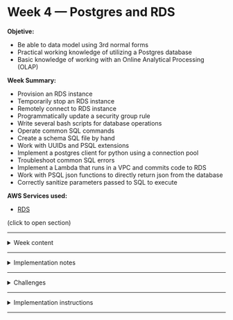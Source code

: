 # Week 4 — Postgres and RDS



__Objetive:__  
   * Be able to data model using 3rd normal forms
   * Practical working knowledge of utilizing a Postgres database
   * Basic knowledge of working with an Online Analytical Processing (OLAP)


__Week Summary:__

   * Provision an RDS instance
   * Temporarily stop an RDS instance
   * Remotely connect to RDS instance
   * Programmatically update a security group rule
   * Write several bash scripts for database operations
   * Operate common SQL commands
   * Create a schema SQL file by hand
   * Work with UUIDs and PSQL extensions
   * Implement a postgres client for python using a connection pool
   * Troubleshoot common SQL errors
   * Implement a Lambda that runs in a VPC and commits code to RDS
   * Work with PSQL json functions to directly return json from the database
   * Correctly sanitize parameters passed to SQL to execute
        
__AWS Services used:__
   * [RDS](https://eu-central-1.console.aws.amazon.com/rds/home?region=eu-central-1#)

(click to open section)

--------------------------------------------------------------------------------------------------------------------------------

<details><summary>Week content</summary>

   ### What is a AWS RDS instance?
  
   > Amazon Relational Database Service (Amazon RDS) is a collection of managed services that makes it simple to set up, operate, and scale databases in the cloud. 
   > Choose from seven popular engines — Amazon Aurora with MySQL compatibility, Amazon Aurora with PostgreSQL compatibility, MySQL, MariaDB, PostgreSQL, Oracle, and SQL Server — and deploy on-premises with Amazon RDS on AWS Outposts.
   
  [AWS RDS](https://aws.amazon.com/rds/)
  
</details>

--------------------------------------------------------------------------------------------------------------------------------

<details><summary>Implementation notes</summary>
<br></br>
  
  RDS postgres implementation
   * RDS is much easy to use with the CLI command
   * However, to check the option check UI
   * We are using public access. We will have a security layer with the groups
   * VPC security we use the default
   * Typical port 5432. Best practice to change it so it is not easy to know what is there.
   * Important: instance can get stop, started and terminated. We stop it to recude cost. In 7 days turns on
     
   [RDS CLI](https://docs.aws.amazon.com/cli/latest/reference/rds/)
   
   [Amazon RDS User monitoring](https://docs.aws.amazon.com/AmazonRDS/latest/UserGuide/USER_Monitoring.OS.html)
   
   [Amazon RDS User monitoring](https://docs.aws.amazon.com/AmazonRDS/latest/UserGuide/USER_Monitoring.OS.Enabling.html)
   
  ### Postgres local
  
  We create a cruddur DB locally meanwhile. We setup tables and schemas,
   * Schema -> ./backend/db/schema.sql
   * The struture is the same as the APIs that we already have

 Postgress comes with some extensions and we have to check that they are available and are compatible with AWS
 
 To start postgres locally:
 ```
  psql cruddur < db/schema.sql -h localhost -U postgres
 ```
 or 
 ``` 
   psql -Upostgres --host localhost
  ```
  
 This is really teadious to have to introduce password everytime. We are going to automate the process with bash files(backend/bin). 
 
 We can connect directly using a CONNECTION_URL, where we include user, password, localtion, url and database name. Thefore, a way to provide all the detail to authenticate to the server.
 
 Format:  "postgresql://[user[:password]@][netloc][:port][/dbname][?param1=value1&...]"

 [Connection URL format](https://stackoverflow.com/questions/3582552/what-is-the-format-for-the-postgresql-connection-string-url)
  
  
 We store it locally:
 
  ```
  export CONNECTION_URL="postgresql://postgres:password@localhost:5432/cruddur"
  gp env CONNECTION_URL="postgresql://postgres:password@localhost:5432/ "
  ```

  Thefore, we can use it to connect directly to the local DB:
  
  ```
  psql $CONNECTION_URL
  ```

  We create some bash file to automate all the process we need to start and stop postgres.
  
  ![Bash files](assets/week4/week4_bashfiles.png)
  
  One of the task is the upload of the __schema:__ A database schema defines how data is organized within a relational database; this is inclusive of logical constraints such as, table names, fields, data types, and the relationships between these entities.
  
  [Postgres defining schema](https://www.postgresqltutorial.com/postgresql-administration/postgresql-schema/)
  
  We can see the tables we created.
  
  ![Tables display](assets/week4/week4_tables.png)
  
  Note: 
     * to select a table and see ```SELECT * FROM tablename;```
     *  use ```\x on``` command to expand records and ```\x auto``` to autochange
 
  Alternative to connect to the database in gitpod:
  
  ![Tables display](assets/week4/week4_alternative.png)
  
  ![Tables display](assets/week4/week4_Struc.png)
 
  
  ### RDS with Postgres
  
   For production(AWS) we created other connection URL:
  
  ```
  export PROD_CONNECTION_URL=**
  gp env PROD_CONNECTION_URL=**
   ```
  
  We can use it by adding prod:
  
  ```
  psql $CONNECTION_URL prod
  ```

  ### Psycopg
  
  Psycopg is the most popular PostgreSQL adapter for the Python programming language.
  
  [Documentation](https://www.psycopg.org/)
  
  
  [Pooling connections](https://www.psycopg.org/psycopg3/docs/api/cursors.html)
  
  
  [Postgres json transformation functions](https://www.postgresql.org/docs/9.5/functions-json.html)


 
 RDS UI we create a inbound rule for the connexion of gitpod -> Connect to RDS via Gitpod --> VPC Security groups
     * The inbound IP has to be stored
 
 To see our current Gitpod ID curl ifconfig.me
     * We store it as env varible
 ```GITPOD_IP=$(curl ifconfig.me)```
     * We will have to update the IP on the security group everytime we launch the env.
     [Security group modify](https://docs.aws.amazon.com/cli/latest/reference/ec2/modify-security-group-rules.html)
 
  Other variables needed for the connection:

  ```
  export DB_SG_ID="sg-**"
  gp env DB_SG_ID="sg-**"

  export DB_SG_RULE_ID="sgr-**"
  gp env DB_SG_RULE_ID="sgr-**"
  
  ```
  And commendas for the CLI of AWS to update security rules:
  
  ```
   aws ec2 modify-security-group-rules \
    --group-id $DB_SG_ID \
    --security-group-rules "SecurityGroupRuleId=$DB_SG_RULE_ID,SecurityGroupRule={Description=GIDPOD,IpProtocol=tcp,FromPort=5432,ToPort=5432,CidrIpv4=$GITPOD_IP/32}"
    
   ```
    
   We update process witht the bas file rds-update-sg-rule

</details>

--------------------------------------------------------------------------------------------------------------------------------

<details><summary>Challenges</summary>
<br></br>

No challenges

 

</details>

--------------------------------------------------------------------------------------------------------------------------------
  
<details><summary>Implementation instructions</summary>
<br></br>
  
# Postgres

To connect to psql via the psql client cli tool remember to use the host flag to specific localhost.

```
psql -Upostgres --host localhost
```

Common PSQL commands:

```sql
\x on -- expanded display when looking at data
\q -- Quit PSQL
\l -- List all databases
\c database_name -- Connect to a specific database
\dt -- List all tables in the current database
\d table_name -- Describe a specific table
\du -- List all users and their roles
\dn -- List all schemas in the current database
CREATE DATABASE database_name; -- Create a new database
DROP DATABASE database_name; -- Delete a database
CREATE TABLE table_name (column1 datatype1, column2 datatype2, ...); -- Create a new table
DROP TABLE table_name; -- Delete a table
SELECT column1, column2, ... FROM table_name WHERE condition; -- Select data from a table
INSERT INTO table_name (column1, column2, ...) VALUES (value1, value2, ...); -- Insert data into a table
UPDATE table_name SET column1 = value1, column2 = value2, ... WHERE condition; -- Update data in a table
DELETE FROM table_name WHERE condition; -- Delete data from a table
```

## Create (and dropping) our database

We can use the createdb command to create our database:

https://www.postgresql.org/docs/current/app-createdb.html

```
createdb cruddur -h localhost -U postgres
```

```sh
psql -U postgres -h localhost
```

```sql
\l
DROP database cruddur;
```

We can create the database within the PSQL client

```sql
CREATE database cruddur;
```

## Import Script

We'll create a new SQL file called `schema.sql`
and we'll place it in `backend-flask/db`

The command to import:
```
psql cruddur < db/schema.sql -h localhost -U postgres
```


## Add UUID Extension

We are going to have Postgres generate out UUIDs.
We'll need to use an extension called:

```sql
CREATE EXTENSION "uuid-ossp";
CREATE EXTENSION IF NOT EXISTS "uuid-ossp";
```

## Create our tables

https://www.postgresql.org/docs/current/sql-createtable.html

```sql
CREATE TABLE public.users (
  uuid UUID DEFAULT uuid_generate_v4() PRIMARY KEY,
  display_name text,
  handle text
  cognito_user_id text,
  created_at TIMESTAMP default current_timestamp NOT NULL
);
```

```sql
CREATE TABLE public.activities (
  uuid UUID DEFAULT uuid_generate_v4() PRIMARY KEY,
  message text NOT NULL,
  replies_count integer DEFAULT 0,
  reposts_count integer DEFAULT 0,
  likes_count integer DEFAULT 0,
  reply_to_activity_uuid integer,
  expires_at TIMESTAMP,
  created_at TIMESTAMP default current_timestamp NOT NULL
);
```

```sql
DROP TABLE IF EXISTS public.users;
DROP TABLE IF EXISTS public.activities;
```

# https://aviyadav231.medium.com/automatically-updating-a-timestamp-column-in-postgresql-using-triggers-98766e3b47a0

```sql
DROP FUNCTION IF EXISTS func_updated_at();
CREATE FUNCTION func_updated_at()
RETURNS TRIGGER AS $$
BEGIN
    NEW.updated_at = now();
    RETURN NEW;
END;
$$ language 'plpgsql';
```

```sql
CREATE TRIGGER trig_users_updated_at 
BEFORE UPDATE ON users 
FOR EACH ROW EXECUTE PROCEDURE func_updated_at();
CREATE TRIGGER trig_activities_updated_at 
BEFORE UPDATE ON activities 
FOR EACH ROW EXECUTE PROCEDURE func_updated_at();
```

```sql
DROP TRIGGER IF EXISTS trig_users_updated_at ON users;
DROP TRIGGER IF EXISTS trig_activities_updated_at ON activities;
```

## Shell Script to Connect to DB

For things we commonly need to do we can create a new directory called `bin`

We'll create an new folder called `bin` to hold all our bash scripts.

```sh
mkdir /workspace/aws-bootcamp-cruddur-2023/backend-flask/bin
```

```sh
export CONNECTION_URL="postgresql://postgres:pssword@127.0.0.1:5433/cruddur"
gp env CONNECTION_URL="postgresql://postgres:pssword@127.0.0.1:5433/cruddur"
```

We'll create a new bash script `bin/db-connect`

```sh
#! /usr/bin/bash

psql $CONNECTION_URL
```

We'll make it executable:

```sh
chmod u+x bin/db-connect
```

To execute the script:
```sh
./bin/db-connect
```

## Shell script to drop the database

`bin/db-drop`

```sh
#! /usr/bin/bash

NO_DB_CONNECTION_URL=$(sed 's/\/cruddur//g' <<<"$CONNECTION_URL")
psql $NO_DB_CONNECTION_URL -c "DROP database cruddur;"
```

https://askubuntu.com/questions/595269/use-sed-on-a-string-variable-rather-than-a-file

## See what connections we are using

```sh
NO_DB_CONNECTION_URL=$(sed 's/\/cruddur//g' <<<"$CONNECTION_URL")
psql $NO_DB_CONNECTION_URL -c "select pid as process_id, \
       usename as user,  \
       datname as db, \
       client_addr, \
       application_name as app,\
       state \
from pg_stat_activity;"
```

> We could have idle connections left open by our Database Explorer extension, try disconnecting and checking again the sessions 

## Shell script to create the database

`bin/db-create`

```sh
#! /usr/bin/bash

NO_DB_CONNECTION_URL=$(sed 's/\/cruddur//g' <<<"$CONNECTION_URL")
createdb cruddur $NO_DB_CONNECTION_URL
```

## Shell script to load the schema

`bin/db-schema-load`

```sh
#! /usr/bin/bash

schema_path="$(realpath .)/db/schema.sql"

echo $schema_path

NO_DB_CONNECTION_URL=$(sed 's/\/cruddur//g' <<<"$CONNECTION_URL")
psql $NO_DB_CONNECTION_URL cruddur < $schema_path
```

## Shell script to load the seed data

```
#! /usr/bin/bash

#echo "== db-schema-load"


schema_path="$(realpath .)/db/schema.sql"

echo $schema_path

psql $CONNECTION_URL cruddur < $schema_path
```

## Easily setup (reset) everything for our database


```sh
#! /usr/bin/bash
 

#echo "==== db-setup"

bin_path="$(realpath .)/bin"

source "$bin_path/db-drop"
source "$bin_path/db-create"
source "$bin_path/db-schema-load"
source "$bin_path/db-seed"
```

## Make prints nicer

We we can make prints for our shell scripts coloured so we can see what we're doing:

https://stackoverflow.com/questions/5947742/how-to-change-the-output-color-of-echo-in-linux


```sh
CYAN='\033[1;36m'
NO_COLOR='\033[0m'
LABEL="db-schema-load"
printf "${CYAN}== ${LABEL}${NO_COLOR}\n"
```

## Install Postgres Client

We need to set the env var for our backend-flask application:

```yml
  backend-flask:
    environment:
      CONNECTION_URL: "${CONNECTION_URL}"
```

https://www.psycopg.org/psycopg3/

We'll add the following to our `requirments.txt`

```
psycopg[binary]
psycopg[pool]
```

```
pip install -r requirements.txt
```

## DB Object and Connection Pool


`lib/db.py`

```py
from psycopg_pool import ConnectionPool
import os

def query_wrap_object(template):
  sql = '''
  (SELECT COALESCE(row_to_json(object_row),'{}'::json) FROM (
  {template}
  ) object_row);
  '''

def query_wrap_array(template):
  sql = '''
  (SELECT COALESCE(array_to_json(array_agg(row_to_json(array_row))),'[]'::json) FROM (
  {template}
  ) array_row);
  '''

connection_url = os.getenv("CONNECTION_URL")
pool = ConnectionPool(connection_url)
```

In our home activities we'll replace our mock endpoint with real api call:

```py
from lib.db import pool, query_wrap_array

      sql = query_wrap_array("""
      SELECT
        activities.uuid,
        users.display_name,
        users.handle,
        activities.message,
        activities.replies_count,
        activities.reposts_count,
        activities.likes_count,
        activities.reply_to_activity_uuid,
        activities.expires_at,
        activities.created_at
      FROM public.activities
      LEFT JOIN public.users ON users.uuid = activities.user_uuid
      ORDER BY activities.created_at DESC
      """)
      print(sql)
      with pool.connection() as conn:
        with conn.cursor() as cur:
          cur.execute(sql)
          # this will return a tuple
          # the first field being the data
          json = cur.fetchone()
      return json[0]
```

## 1. Provision RDS Instance

```sh
aws rds create-db-instance \
  --db-instance-identifier cruddur-db-instance \
  --db-instance-class db.t3.micro \
  --engine postgres \
  --engine-version  14.6 \
  --master-username root \
  --master-user-password huEE33z2Qvl383 \
  --allocated-storage 20 \
  --availability-zone ca-central-1a \
  --backup-retention-period 0 \
  --port 5432 \
  --no-multi-az \
  --db-name cruddur \
  --storage-type gp2 \
  --publicly-accessible \
  --storage-encrypted \
  --enable-performance-insights \
  --performance-insights-retention-period 7 \
  --no-deletion-protection
```

> This will take about 10-15 mins

We can temporarily stop an RDS instance for 4 days when we aren't using it.

## Connect to RDS via Gitpod

In order to connect to the RDS instance we need to provide our Gitpod IP and whitelist for inbound traffic on port 5432.

```sh
GITPOD_IP=$(curl ifconfig.me)
```

We'll create an inbound rule for Postgres (5432) and provide the GITPOD ID.

We'll get the security group rule id so we can easily modify it in the future from the terminal here in Gitpod.

```sh
export DB_SG_ID="sg-0b725ebab7e25635e"
gp env DB_SG_ID="sg-0b725ebab7e25635e"
export DB_SG_RULE_ID="sgr-070061bba156cfa88"
gp env DB_SG_RULE_ID="sgr-070061bba156cfa88"
```

Whenever we need to update our security groups we can do this for access.
```sh
aws ec2 modify-security-group-rules \
    --group-id $DB_SG_ID \
    --security-group-rules "SecurityGroupRuleId=$DB_SG_RULE_ID,SecurityGroupRule={IpProtocol=tcp,FromPort=5432,ToPort=5432,CidrIpv4=$GITPOD_IP/32}"
```

https://docs.aws.amazon.com/cli/latest/reference/ec2/modify-security-group-rules.html#examples

## Test remote access

We'll create a connection url:

```
postgresql://root:huEE33z2Qvl383@cruddur-db-instance.czz1cuvepklc.ca-central-1.rds.amazonaws.com:5433/cruddur
```

We'll test that it works in Gitpod:

```sh
psql postgresql://root:huEE33z2Qvl383@cruddur-db-instance.czz1cuvepklc.ca-central-1.rds.amazonaws.com:5432/cruddur
```

We'll update your URL for production use case

```sh
export PROD_CONNECTION_URL="postgresql://root:huEE33z2Qvl383@cruddur-db-instance.czz1cuvepklc.ca-central-1.rds.amazonaws.com:5432/cruddur"
gp env PROD_CONNECTION_URL="postgresql://root:huEE33z2Qvl383@cruddur-db-instance.czz1cuvepklc.ca-central-1.rds.amazonaws.com:5432/cruddur"
```

## Update Bash scripts for production

```sh
if [ "$1" = "prod" ]; then
  echo "Running in production mode"
else
  echo "Running in development mode"
fi
```

We'll update:
- db-connect
- db-schema-load

## Update Gitpod IP on new env var

We'll add a command step for postgres:

```sh
    command: |
      export GITPOD_IP=$(curl ifconfig.me)
      source "$THEIA_WORKSPACE_ROOT/backend-flask/db-update-sg-rule"
```


## Setup Cognito post confirmation lambda

### Create the handler function

- Create lambda in same vpc as rds instance Python 3.8
- Add a layer for psycopg2 with one of the below methods for development or production 

ENV variables needed for the lambda environment.
```
PG_HOSTNAME='cruddur-db-instance.czz1cuvepklc.ca-central-1.rds.amazonaws.com'
PG_DATABASE='cruddur'
PG_USERNAME='root'
PG_PASSWORD='huEE33z2Qvl383'
```

The function

```
import json
import psycopg2

def lambda_handler(event, context):
    user = event['request']['userAttributes']
    try:
        conn = psycopg2.connect(
            host=(os.getenv('PG_HOSTNAME')),
            database=(os.getenv('PG_DATABASE')),
            user=(os.getenv('PG_USERNAME')),
            password=(os.getenv('PG_SECRET'))
        )
        cur = conn.cursor()
        cur.execute("INSERT INTO users (display_name, handle, cognito_user_id) VALUES(%s, %s, %s)", (user['name'], user['email'], user['sub']))
        conn.commit() 

    except (Exception, psycopg2.DatabaseError) as error:
        print(error)
        
    finally:
        if conn is not None:
            cur.close()
            conn.close()
            print('Database connection closed.')

    return event
```

### Development
https://github.com/AbhimanyuHK/aws-psycopg2

`
This is a custom compiled psycopg2 C library for Python. Due to AWS Lambda missing the required PostgreSQL libraries in the AMI image, we needed to compile psycopg2 with the PostgreSQL libpq.so library statically linked libpq library instead of the default dynamic link.
`

`EASIEST METHOD`

Some precompiled versions of this layer are available publicly on AWS freely to add to your function by ARN reference.

https://github.com/jetbridge/psycopg2-lambda-layer

- Just go to Layers + in the function console and add a reference for your region

`arn:aws:lambda:ca-central-1:898466741470:layer:psycopg2-py38:1`


Alternatively you can create your own development layer by downloading the psycopg2-binary source files from https://pypi.org/project/psycopg2-binary/#files

- Download the package for the lambda runtime environment: [psycopg2_binary-2.9.5-cp311-cp311-manylinux_2_17_x86_64.manylinux2014_x86_64.whl](https://files.pythonhosted.org/packages/36/af/a9f06e2469e943364b2383b45b3209b40350c105281948df62153394b4a9/psycopg2_binary-2.9.5-cp311-cp311-manylinux_2_17_x86_64.manylinux2014_x86_64.whl)

- Extract to a folder, then zip up that folder and upload as a new lambda layer to your AWS account

### Production

Follow the instructions on https://github.com/AbhimanyuHK/aws-psycopg2 to compile your own layer from postgres source libraries for the desired version.


## Add the function to Cognito 

Under the user pool properties add the function as a `Post Confirmation` lambda trigger.
  
  
  
</details>
  
  --------------------------------------------------------------------------------------------------------------------------------
